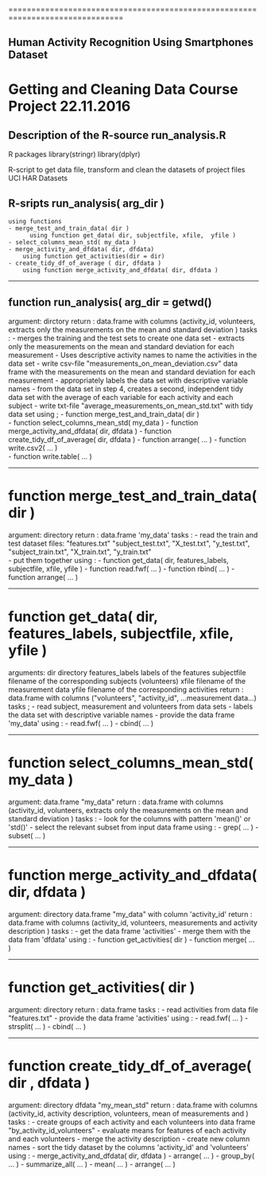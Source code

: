 ===============================================================================
## Human Activity Recognition Using Smartphones Dataset
Getting and Cleaning Data Course Project
22.11.2016
===============================================================================
## Description of the R-source run_analysis.R 

R packages
  library(stringr)
  library(dplyr)

R-script to get data file, transform and clean the datasets of 
project files UCI HAR Datasets

## R-sripts run_analysis( arg_dir ) 
    using functions
    - merge_test_and_train_data( dir )
          using function get_data( dir, subjectfile, xfile,  yfile )
    - select_columns_mean_std( my_data )
    - merge_activity_and_dfdata( dir, dfdata)
        using function get_activities(dir = dir)
    - create_tidy_df_of_average ( dir, dfdata )
        using function merge_activity_and_dfdata( dir, dfdata )

-------------------------------------------------------------------------------        
        
## function run_analysis( arg_dir = getwd()
  argument: dirctory
  return  : data.frame with columns (activity_id, volunteers, 
            extracts only the measurements on the mean and 
            standard deviation )
  tasks   :
    - merges the training and the test sets to create one data set
    - extracts only the measurements on the mean and standard deviation 
      for each measurement
    - Uses descriptive activity names to name the activities in the data set
    - write csv-file "measurements_on_mean_deviation.csv" data frame with the 
      measurements on the mean and standard deviation for each measurement
    - appropriately labels the data set with descriptive variable names
    - from the data set in step 4, creates a second, independent tidy data set 
      with the average of each variable for each activity and each subject
    - write txt-file "average_measurements_on_mean_std.txt" with tidy data set
  using   ;
    - function merge_test_and_train_data( dir )    
    - function select_columns_mean_std( my_data )
    - function merge_activity_and_dfdata( dir, dfdata )
    - function create_tidy_df_of_average( dir, dfdata )
    - function arrange( ... )
    - function write.csv2( ... )        
    - function write.table( ... )    
  
-------------------------------------------------------------------------------          

# function merge_test_and_train_data( dir )
  argument: directory
  return  : data.frame 'my_data'
  tasks   :
    - read the train and test dataset 
      files: "features.txt"
             "subject_test.txt", "X_test.txt", "y_test.txt", 
             "subject_train.txt", "X_train.txt", "y_train.txt"  
    - put them together
  using   :
    - function get_data( dir, features_labels, subjectfile, xfile, yfile )
    - function read.fwf( ... )
    - function rbind( ... )
    - function arrange( ... )
    
-------------------------------------------------------------------------------   

# function get_data( dir, features_labels, subjectfile, xfile, yfile )
  arguments: dir              directory
             features_labels  labels of the features
             subjectfile      filename of the corresponding subjects (volunteers)
             xfile            filename of the measurement data
             yfile            filename of the corresponding activities
  return   : data.frame with columns ("volunteers", "activity_id", 
                              ...measurement data...)
  tasks    ;
    - read subject, measurement and volunteers from data sets
    - labels the data set with descriptive variable names
    - provide the data frame 'my_data'
  using   :
    - read.fwf( ... )
    - cbind( ... )
    
-------------------------------------------------------------------------------     

# function select_columns_mean_std( my_data )
  argument: data.frame "my_data"
  return  : data.frame with columns (activity_id, volunteers, 
            extracts only the measurements on the mean and 
            standard deviation )
  tasks   :
    - look for the columns with pattern 'mean()' or 'std()' 
    - select the relevant subset from input data frame
  using   :
    - grep( ... )
    - subset( ... )

-------------------------------------------------------------------------------      
    
# function merge_activity_and_dfdata( dir, dfdata )
  argument: directory
            data.frame "my_data" with column 'activity_id' 
  return  : data.frame with columns (activity_id, volunteers, 
            measurements and activity description )
  tasks   :
    - get the data frame 'activities'
    - merge them with the data fram 'dfdata'
  using   :
    - function get_activities( dir )
    - function merge( ... )
  
------------------------------------------------------------------------------- 
# function get_activities( dir )
  argument: directory
  return  : data.frame
  tasks   : 
    - read activities from data file "features.txt"
    - provide the data frame 'activities'
  using   :
    - read.fwf( ... )
    - strsplit( ... )
    - cbind( ... )

------------------------------------------------------------------------------- 

# function create_tidy_df_of_average( dir , dfdata )
  argument: directory
            dfdata    "my_mean_std" 
  return  : data.frame with columns (activity_id, activity description, 
            volunteers, mean of measurements and )
  tasks   :
    - create groups of each activity and each volunteers into data 
      frame "by_activity_id_volunteers" 
    - evaluate means for features of each activity and each volunteers
    - merge the activity description
    - create new column names
    - sort the tidy dataset by the columns 'activity_id' and 'volunteers' 
  using   :
    - merge_activity_and_dfdata( dir, dfdata )
    - arrange( ... )
    - group_by( ... )
    - summarize_all( ... )
    - mean( ... )
    - arrange( ... )


